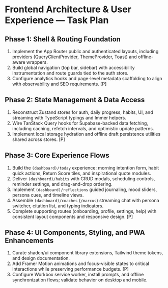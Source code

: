 # Frontend Architecture & User Experience — Task Plan

## Phase 1: Shell & Routing Foundation
1. Implement the App Router public and authenticated layouts, including providers (QueryClientProvider, ThemeProvider, Toast) and offline-aware wrappers.
2. Build global navigation (top bar, sidebar) with accessibility instrumentation and route guards tied to the auth store.
3. Configure analytics hooks and page-level metadata scaffolding to align with observability and SEO requirements. [P]

## Phase 2: State Management & Data Access
1. Reconstruct Zustand stores for auth, daily progress, habits, UI, and streaming with TypeScript typings and Immer helpers.
2. Wire TanStack Query hooks for Supabase-backed data fetching, including caching, refetch intervals, and optimistic update patterns.
3. Implement local storage hydration and offline draft persistence utilities shared across stores. [P]

## Phase 3: Core Experience Flows
1. Build the `(dashboard)/today` experience: morning intention form, habit quick actions, Return Score tiles, and inspirational quote modules.
2. Deliver `(dashboard)/habits` with CRUD modals, scheduling controls, reminder settings, and drag-and-drop ordering.
3. Implement `(dashboard)/reflections` guided journaling, mood sliders, persona cues, and timeline views.
4. Assemble `(dashboard)/coaches` (`/marcus`) streaming chat with persona switcher, citation list, and typing indicators.
5. Complete supporting routes (onboarding, profile, settings, help) with consistent layout components and responsive design. [P]

## Phase 4: UI Components, Styling, and PWA Enhancements
1. Curate shadcn/ui component library extensions, Tailwind theme tokens, and design documentation.
2. Add Framer Motion animations and focus-visible states to critical interactions while preserving performance budgets. [P]
3. Configure Workbox service worker, install prompts, and offline synchronization flows; validate behavior on desktop and mobile.
